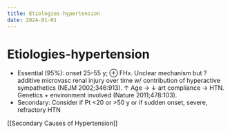 ```yaml
---
title: Etiologies-hypertension
date: 2024-01-01
---
```


# Etiologies-hypertension

- Essential (95%): onset 25–55 y; ⊕ FHx. Unclear mechanism but ? additive microvasc renal injury over time w/ contribution of hyperactive sympathetics (NEJM 2002;346:913).
  ↑ Age → ↓ art compliance → HTN. Genetics + environment involved (Nature 2011;478:103).
- Secondary: Consider if Pt <20 or >50 y or if sudden onset, severe, refractory HTN

[[Secondary Causes of Hypertension]]
